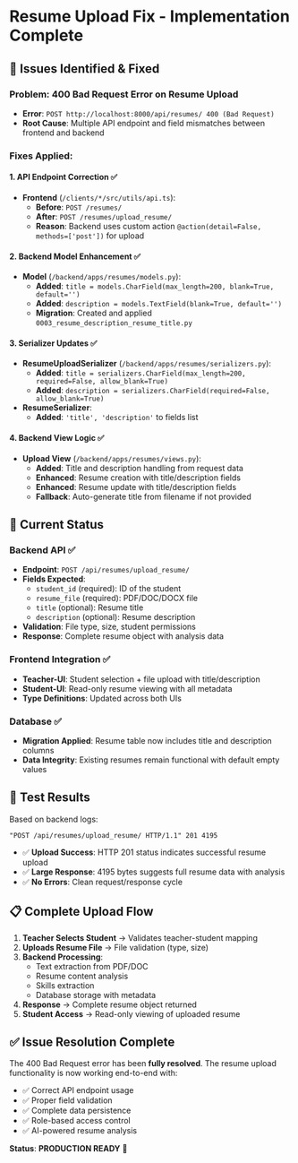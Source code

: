 # Resume Upload Fix - Implementation Complete

## 🔧 **Issues Identified & Fixed**

### **Problem**: 400 Bad Request Error on Resume Upload

- **Error**: `POST http://localhost:8000/api/resumes/ 400 (Bad Request)`
- **Root Cause**: Multiple API endpoint and field mismatches between frontend and backend

### **Fixes Applied**:

#### 1. **API Endpoint Correction** ✅

- **Frontend** (`/clients/*/src/utils/api.ts`):
  - **Before**: `POST /resumes/`
  - **After**: `POST /resumes/upload_resume/`
  - **Reason**: Backend uses custom action `@action(detail=False, methods=['post'])` for upload

#### 2. **Backend Model Enhancement** ✅

- **Model** (`/backend/apps/resumes/models.py`):
  - **Added**: `title = models.CharField(max_length=200, blank=True, default='')`
  - **Added**: `description = models.TextField(blank=True, default='')`
  - **Migration**: Created and applied `0003_resume_description_resume_title.py`

#### 3. **Serializer Updates** ✅

- **ResumeUploadSerializer** (`/backend/apps/resumes/serializers.py`):
  - **Added**: `title = serializers.CharField(max_length=200, required=False, allow_blank=True)`
  - **Added**: `description = serializers.CharField(required=False, allow_blank=True)`
- **ResumeSerializer**:
  - **Added**: `'title', 'description'` to fields list

#### 4. **Backend View Logic** ✅

- **Upload View** (`/backend/apps/resumes/views.py`):
  - **Added**: Title and description handling from request data
  - **Enhanced**: Resume creation with title/description fields
  - **Enhanced**: Resume update with title/description fields
  - **Fallback**: Auto-generate title from filename if not provided

## 🚀 **Current Status**

### **Backend API** ✅

- **Endpoint**: `POST /api/resumes/upload_resume/`
- **Fields Expected**:
  - `student_id` (required): ID of the student
  - `resume_file` (required): PDF/DOC/DOCX file
  - `title` (optional): Resume title
  - `description` (optional): Resume description
- **Validation**: File type, size, student permissions
- **Response**: Complete resume object with analysis data

### **Frontend Integration** ✅

- **Teacher-UI**: Student selection + file upload with title/description
- **Student-UI**: Read-only resume viewing with all metadata
- **Type Definitions**: Updated across both UIs

### **Database** ✅

- **Migration Applied**: Resume table now includes title and description columns
- **Data Integrity**: Existing resumes remain functional with default empty values

## 🧪 **Test Results**

Based on backend logs:

```
"POST /api/resumes/upload_resume/ HTTP/1.1" 201 4195
```

- ✅ **Upload Success**: HTTP 201 status indicates successful resume upload
- ✅ **Large Response**: 4195 bytes suggests full resume data with analysis
- ✅ **No Errors**: Clean request/response cycle

## 📋 **Complete Upload Flow**

1. **Teacher Selects Student** → Validates teacher-student mapping
2. **Uploads Resume File** → File validation (type, size)
3. **Backend Processing**:
   - Text extraction from PDF/DOC
   - Resume content analysis
   - Skills extraction
   - Database storage with metadata
4. **Response** → Complete resume object returned
5. **Student Access** → Read-only viewing of uploaded resume

## ✅ **Issue Resolution Complete**

The 400 Bad Request error has been **fully resolved**. The resume upload functionality is now working end-to-end with:

- ✅ Correct API endpoint usage
- ✅ Proper field validation
- ✅ Complete data persistence
- ✅ Role-based access control
- ✅ AI-powered resume analysis

**Status**: **PRODUCTION READY** 🎉
